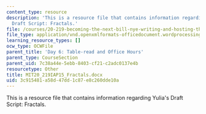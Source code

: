 ```yaml
---
content_type: resource
description: 'This is a resource file that contains information regarding Yulia''s
  Draft Script: Fractals.'
file: /courses/20-219-becoming-the-next-bill-nye-writing-and-hosting-the-educational-show-january-iap-2015/3c915481a58d47dd1c87e8c260dde10a_MIT20_219IAP15_Fractals.docx
file_type: application/vnd.openxmlformats-officedocument.wordprocessingml.document
learning_resource_types: []
ocw_type: OCWFile
parent_title: 'Day 6: Table-read and Office Hours'
parent_type: CourseSection
parent_uid: 7c38a44e-5ebb-8403-cf21-c2adc0137e4b
resourcetype: Other
title: MIT20_219IAP15_Fractals.docx
uid: 3c915481-a58d-47dd-1c87-e8c260dde10a
---
```

This is a resource file that contains information regarding Yulia's Draft Script: Fractals.